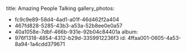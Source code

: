 title: Amazing People Talking
gallery_photos:
  - fc9c9e89-58d4-4ad1-a01f-46d462f2a404
  - 467fd828-5285-43b3-a53a-52b8ee0e0a57
  - 40a1058e-7dbf-466b-931e-92b04c84401a
album:
  - 976f1318-4854-4312-b29d-3359912236f3
id: 4ffaa001-0605-4a53-8a94-1a4cdd379671

